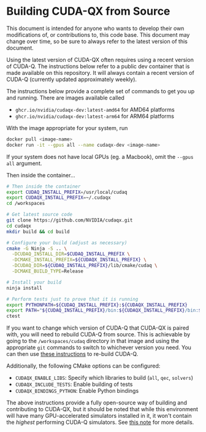 # Building CUDA-QX from Source

This document is intended for anyone who wants to develop their own
modifications of, or contributions to, this code base. This document may change
over time, so be sure to always refer to the latest version of this document.

Using the latest version of CUDA-QX often requires using a recent version of
CUDA-Q. The instructions below refer to a public dev container that is made
available on this repository. It will always contain a recent version of CUDA-Q
(currently updated approximately weekly).

The instructions below provide a complete set of commands to get you up and
running. There are images available called

- `ghcr.io/nvidia/cudaqx-dev:latest-amd64` for AMD64 platforms
- `ghcr.io/nvidia/cudaqx-dev:latest-arm64` for ARM64 platforms

With the image appropriate for your system, run

```bash
docker pull <image-name>
docker run -it --gpus all --name cudaqx-dev <image-name>
```

If your system does not have local GPUs (eg. a Macbook), omit the `--gpus all`
argument.

Then inside the container...

```bash
# Then inside the container
export CUDAQ_INSTALL_PREFIX=/usr/local/cudaq
export CUDAQX_INSTALL_PREFIX=~/.cudaqx
cd /workspaces

# Get latest source code
git clone https://github.com/NVIDIA/cudaqx.git
cd cudaqx
mkdir build && cd build

# Configure your build (adjust as necessary)
cmake -G Ninja -S .. \
  -DCUDAQ_INSTALL_DIR=$CUDAQ_INSTALL_PREFIX \
  -DCMAKE_INSTALL_PREFIX=${CUDAQX_INSTALL_PREFIX} \
  -DCUDAQ_DIR=${CUDAQ_INSTALL_PREFIX}/lib/cmake/cudaq \
  -DCMAKE_BUILD_TYPE=Release

# Install your build
ninja install

# Perform tests just to prove that it is running
export PYTHONPATH=${CUDAQ_INSTALL_PREFIX}:${CUDAQX_INSTALL_PREFIX}
export PATH="${CUDAQ_INSTALL_PREFIX}/bin:${CUDAQX_INSTALL_PREFIX}/bin:${PATH}"
ctest
```

If you want to change which version of CUDA-Q that CUDA-QX is paired with, you
will need to rebuild CUDA-Q from source. This is achievable by going to the
`/workspaces/cudaq` directory in that image and using the appropriate `git`
commands to switch to whichever version you need. You can then use
[these instructions](https://github.com/NVIDIA/cuda-quantum/blob/main/Building.md)
to re-build CUDA-Q.

Additionally, the following CMake options can be configured:
* `CUDAQX_ENABLE_LIBS`: Specify which libraries to build (`all`, `qec`, `solvers`)
* `CUDAQX_INCLUDE_TESTS`: Enable building of tests
* `CUDAQX_BINDINGS_PYTHON`: Enable Python bindings

The above instructions provide a fully open-source way of building and
contributing to CUDA-QX, but it should be noted that while this environment
will have many GPU-accelerated simulators installed in it, it won't contain the
*highest* performing CUDA-Q simulators. See [this note](https://nvidia.github.io/cuda-quantum/latest/using/install/data_center_install.html)
for more details.
